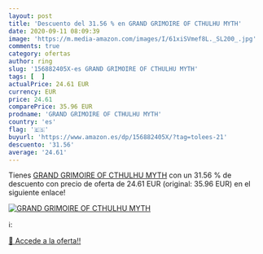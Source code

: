 ```yaml
---
layout: post
title: 'Descuento del 31.56 % en GRAND GRIMOIRE OF CTHULHU MYTH'
date: 2020-09-11 08:09:39
image: 'https://m.media-amazon.com/images/I/61xiSVmef8L._SL200_.jpg'
comments: true
category: ofertas
author: ring
slug: '156882405X-es GRAND GRIMOIRE OF CTHULHU MYTH'
tags: [  ]
actualPrice: 24.61 EUR
currency: EUR
price: 24.61
comparePrice: 35.96 EUR
prodname: 'GRAND GRIMOIRE OF CTHULHU MYTH'
country: 'es'
flag: '🇪🇸'
buyurl: 'https://www.amazon.es/dp/156882405X/?tag=tolees-21'
descuento: '31.56'
average: '24.61'
---
```


Tienes [GRAND GRIMOIRE OF CTHULHU MYTH](https://www.amazon.es/dp/156882405X/?tag=tolees-21) con un 31.56 % de descuento con precio de oferta de 24.61 EUR (original: 35.96 EUR) en el siguiente enlace!

[![GRAND GRIMOIRE OF CTHULHU MYTH](https://m.media-amazon.com/images/I/61xiSVmef8L._SL200_.jpg)](https://www.amazon.es/dp/156882405X/?tag=tolees-21)

ℹ️:


[🛒 Accede a la oferta!!](https://www.amazon.es/dp/156882405X/?tag=tolees-21)
